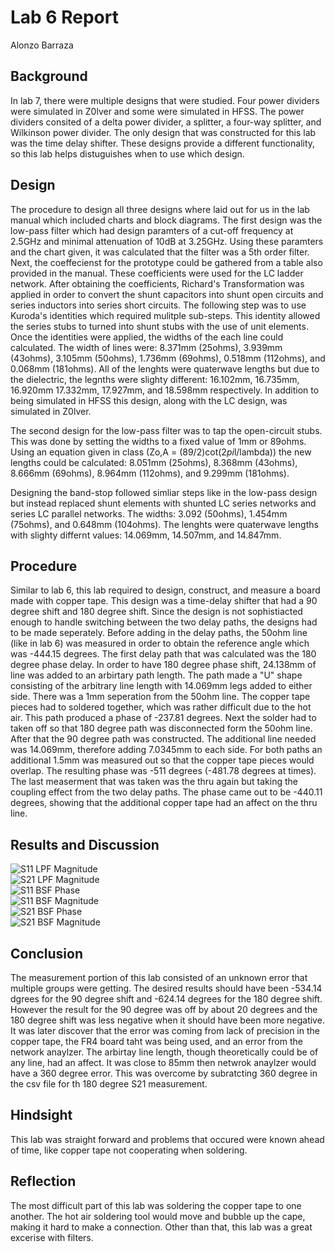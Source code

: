 # Lab 6 Report
Alonzo Barraza 

## Background
In lab 7, there were multiple designs that were studied. Four power dividers were simulated in Z0lver and some were simulated in HFSS. The power dividers consited of a delta power divider, a splitter, a four-way splitter, and Wilkinson power divider. The only design that was constructed for this lab was the time delay shifter. These designs provide a different functionality, so this lab helps distuguishes when to use which design. 

## Design
The procedure to design all three designs where laid out for us in the lab manual which included charts and block diagrams. The first design was the low-pass filter which had design paramters of a cut-off frequency at 2.5GHz and minimal attenuation of 10dB at 3.25GHz. Using these paramters and the chart given, it was calculated that the filter was a 5th order filter. Next, the coeffecienst for the prototype could be gathered from a table also provided in the manual. These coefficients were used for the LC ladder network. After obtaining the coefficients, Richard's Transformation was applied in order to convert the shunt capacitors into shunt open circuits and series inductors into series short circuits. The following step was to use Kuroda's identities which required mulitple sub-steps. This identity allowed the series stubs to turned into shunt stubs with the use of unit elements. Once the identities were applied, the widths of the each line could calculated. The width of lines were: 8.371mm (25ohms), 3.939mm (43ohms), 3.105mm (50ohms), 1.736mm (69ohms), 0.518mm (112ohms), and 0.068mm (181ohms). All of the lenghts were quaterwave lengths but due to the dielectric, the legnths were slighty different: 16.102mm, 16.735mm, 16.920mm 17.332mm, 17.927mm, and 18.598mm respectively. In addition to being simulated in HFSS this design, along with the LC design, was simulated in Z0lver. 

The second design for the low-pass filter was to tap the open-circuit stubs. This was done by setting the widths to a fixed value of 1mm or 89ohms. Using an equation given in class (Zo,A = (89/2)cot(2*pi*l/lambda)) the new lengths could be calculated: 8.051mm (25ohms), 8.368mm (43ohms), 8.666mm (69ohms), 8.964mm (112ohms), and 9.299mm (181ohms).     

Designing the band-stop followed simliar steps like in the low-pass design but instead replaced shunt elements with shunted LC series networks and series LC parallel networks. The widths: 3.092 (50ohms), 1.454mm (75ohms), and 0.648mm (104ohms). The lenghts were quaterwave lengths with slighty differnt values: 14.069mm, 14.507mm, and 14.847mm. 

## Procedure
Similar to lab 6, this lab required to design, construct, and measure a board made with copper tape. This design was a time-delay shifter that had a 90 degree shift and 180 degree shift. Since the design is not sophistiacted enough to handle switching between the two delay paths, the designs had to be made seperately. Before adding in the delay paths, the 50ohm line (like in lab 6) was measured in order to obtain the reference angle which was -444.15 degrees. The first delay path that was calculated was the 180 degree phase delay. In order to have 180 degree phase shift, 24.138mm of line was added to an arbirtary path length. The path made a "U" shape consisting of the arbitrary line length with 14.069mm legs added to either side. There was a 1mm seperation from the 50ohm line. The copper tape pieces had to soldered together, which was rather difficult due to the hot air. This path produced a phase of -237.81 degrees. Next the solder had to taken off so that 180 degree path was disconnected form the 50ohm line. After that the 90 degree path was constructed. The additional line needed was 14.069mm, therefore adding 7.0345mm to each side. For both paths an additional 1.5mm was measured out so that the copper tape pieces would overlap. The resulting phase was -511 degrees (-481.78 degrees at times). The last measerment that was taken was the thru again but taking the coupling effect from the two delay paths. The phase came out to be -440.11 degrees, showing that the additional copper tape had an affect on the thru line.   

## Results and Discussion
![S11 LPF Magnitude](https://github.com/CourseReps/ECEN452-Spring2016/blob/master/Students/alonzo_barraza/lab6/LPF_S11_dB.png) <br>
![S21 LPF Magnitude](https://github.com/CourseReps/ECEN452-Spring2016/blob/master/Students/alonzo_barraza/lab6/LPF_S21_dB.png) <br>
![S11 BSF Phase](https://github.com/CourseReps/ECEN452-Spring2016/blob/master/Students/alonzo_barraza/lab6/BSF_S11_Phase.png) <br>
![S11 BSF Magnitude](https://github.com/CourseReps/ECEN452-Spring2016/blob/master/Students/alonzo_barraza/lab6/BSF_S11_dB.png) <br>
![S21 BSF Phase](https://github.com/CourseReps/ECEN452-Spring2016/blob/master/Students/alonzo_barraza/lab6/BSF_S21_Phase.png) <br>
![S21 BSF Magnitude](https://github.com/CourseReps/ECEN452-Spring2016/blob/master/Students/alonzo_barraza/lab6/BSF_S21_dB.png)<br>

## Conclusion
The measurement portion of this lab consisted of an unknown error that multiple groups were getting. The desired results should have been -534.14 dgrees for the 90 degree shift and -624.14 degrees for the 180 degree shift. However the result for the 90 degree was off by about 20 degrees and the 180 degree shift was less negative when it should have been more negative. It was later discover that the error was coming from lack of precision in the copper tape, the FR4 board taht was being used, and an error from the network anaylzer. The arbirtay line length, though theoretically could be of any line, had an affect. It was close to 85mm then netwrok anaylzer would have a 360 degree error. This was overcome by subratcting 360 degree in the csv file for th 180 degree S21 measurement. 

## Hindsight
This lab was straight forward and problems that occured were known ahead of time, like copper tape not cooperating when soldering.

## Reflection
The most difficult part of this lab was soldering the copper tape to one another. The hot air soldering tool would move and bubble up the cape, making it hard to make a connection. Other than that, this lab was a great excerise with filters.
